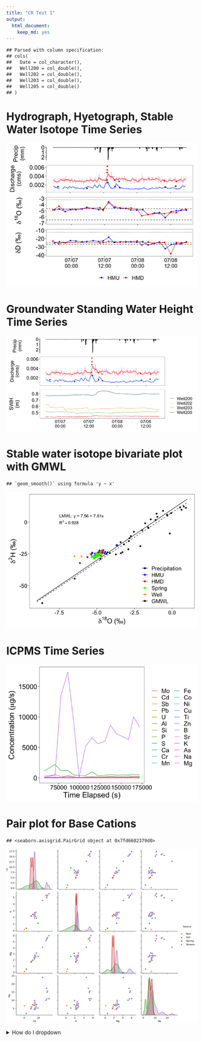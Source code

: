 ```yaml
---
title: "CR Test 1"
output: 
  html_document: 
    keep_md: yes
---
```









```
## Parsed with column specification:
## cols(
##   Date = col_character(),
##   Well200 = col_double(),
##   Well202 = col_double(),
##   Well203 = col_double(),
##   Well205 = col_double()
## )
```





# Hydrograph, Hyetograph, Stable Water Isotope Time Series

![](Cats_files/figure-html/Plotting-1.png)<!-- -->

# Groundwater Standing Water Height Time Series

![](Cats_files/figure-html/Wells-1.png)<!-- -->

# Stable water isotope bivariate plot with GMWL


```
## `geom_smooth()` using formula 'y ~ x'
```

![](Cats_files/figure-html/IsotopeBivariate-1.png)<!-- -->


# ICPMS Time Series 

![](Cats_files/figure-html/ICPMS-1.png)<!-- -->

# Pair plot for Base Cations 
<!-- in 2018 by ICPMS -->


```
## <seaborn.axisgrid.PairGrid object at 0x7fd6602379d0>
```

![](Cats_files/figure-html/unnamed-chunk-3-1.png)<!-- -->



<details>
<summary> How do I dropdown </summary>
<br>
This is how you dropdown.
</details>


